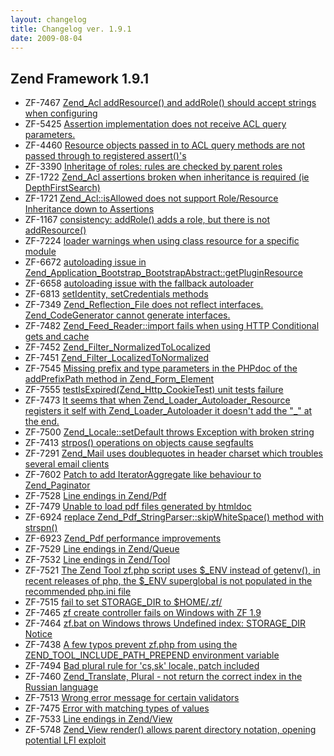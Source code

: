 ```yaml
---
layout: changelog
title: Changelog ver. 1.9.1
date: 2009-08-04
---
```


## Zend Framework 1.9.1

- ZF-7467	[Zend_Acl addResource() and addRole() should accept strings when configuring](/issue/browse/ZF-7467)
- ZF-5425	[Assertion implementation does not receive ACL query parameters.](/issue/browse/ZF-5425)
- ZF-4460	[Resource objects passed in to ACL query methods are not passed through to registered assert()'s](/issue/browse/ZF-4460)
- ZF-3390	[Inheritage of roles: rules are checked by parent roles](/issue/browse/ZF-3390)
- ZF-1722	[Zend_Acl assertions broken when inheritance is required (ie DepthFirstSearch)](/issue/browse/ZF-1722)
- ZF-1721	[Zend_Acl::isAllowed does not support Role/Resource Inheritance down to Assertions](/issue/browse/ZF-1721)
- ZF-1167	[consistency:  addRole()  adds a role, but there is not addResource()](/issue/browse/ZF-1167)
- ZF-7224	[loader warnings when using class resource for a specific module](/issue/browse/ZF-7224)
- ZF-6672	[autoloading issue in Zend_Application_Bootstrap_BootstrapAbstract::getPluginResource](/issue/browse/ZF-6672)
- ZF-6658	[autoloading issue with the fallback autoloader](/issue/browse/ZF-6658)
- ZF-6813	[setIdentity, setCredentials methods](/issue/browse/ZF-6813)
- ZF-7349	[Zend_Reflection_File does not reflect interfaces. Zend_CodeGenerator cannot generate interfaces.](/issue/browse/ZF-7349)
- ZF-7482	[Zend_Feed_Reader::import fails when using HTTP Conditional gets and cache](/issue/browse/ZF-7482)
- ZF-7452	[Zend_Filter_NormalizedToLocalized](/issue/browse/ZF-7452)
- ZF-7451	[Zend_Filter_LocalizedToNormalized](/issue/browse/ZF-7451)
- ZF-7545	[Missing prefix and type parameters in the PHPdoc of the addPrefixPath method in Zend_Form_Element ](/issue/browse/ZF-7545)
- ZF-7555	[testIsExpired(Zend_Http_CookieTest) unit tests failure](/issue/browse/ZF-7555)
- ZF-7473	[It seems that when Zend_Loader_Autoloader_Resource registers it self with Zend_Loader_Autoloader it doesn't add the "_" at the end.](/issue/browse/ZF-7473)
- ZF-7500	[Zend_Locale::setDefault throws Exception with broken string](/issue/browse/ZF-7500)
- ZF-7413	[strpos() operations on objects cause segfaults](/issue/browse/ZF-7413)
- ZF-7291	[Zend_Mail uses doublequotes in header charset which troubles several email clients](/issue/browse/ZF-7291)
- ZF-7602	[Patch to add IteratorAggregate like behaviour to Zend_Paginator](/issue/browse/ZF-7602)
- ZF-7528	[Line endings in Zend/Pdf](/issue/browse/ZF-7528)
- ZF-7479	[Unable to load pdf files generated by htmldoc](/issue/browse/ZF-7479)
- ZF-6924	[replace Zend_Pdf_StringParser::skipWhiteSpace() method with strspn()](/issue/browse/ZF-6924)
- ZF-6923	[Zend_Pdf performance improvements](/issue/browse/ZF-6923)
- ZF-7529	[Line endings in Zend/Queue](/issue/browse/ZF-7529)
- ZF-7532	[Line endings in Zend/Tool](/issue/browse/ZF-7532)
- ZF-7521	[The Zend Tool zf.php script uses $_ENV instead of getenv(), in recent releases of php, the $_ENV superglobal is not populated in the recommended php.ini file ](/issue/browse/ZF-7521)
- ZF-7515	[fail to set STORAGE_DIR to $HOME/.zf/](/issue/browse/ZF-7515)
- ZF-7465	[zf create controller fails on Windows with ZF 1.9](/issue/browse/ZF-7465)
- ZF-7464	[zf.bat on Windows throws Undefined index:  STORAGE_DIR Notice](/issue/browse/ZF-7464)
- ZF-7438	[A few typos prevent zf.php from using the ZEND_TOOL_INCLUDE_PATH_PREPEND environment variable](/issue/browse/ZF-7438)
- ZF-7494	[Bad plural rule for 'cs,sk' locale, patch included](/issue/browse/ZF-7494)
- ZF-7460	[Zend_Translate, Plural - not return the correct index in the Russian language](/issue/browse/ZF-7460)
- ZF-7513	[Wrong error message for certain validators](/issue/browse/ZF-7513)
- ZF-7475	[Error with matching types of values](/issue/browse/ZF-7475)
- ZF-7533	[Line endings in Zend/View](/issue/browse/ZF-7533)
- ZF-5748	[Zend_View render() allows parent directory notation, opening potential LFI exploit](/issue/browse/ZF-5748)
